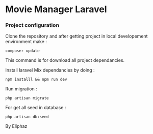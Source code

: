 # Movie Manager Laravel

### Project configuration

Clone the repository and after getting project in local developement environment make :  

    composer update
This command is for download all project dependancies.

Install laravel Mix dependancies by doing :  

    npm installl && npm run dev

Run migration :

    php artisan migrate

For get all seed in database : 

    php artisan db:seed

By Eliphaz
